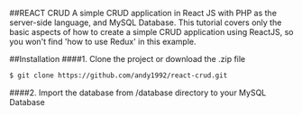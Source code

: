 ##REACT CRUD
A simple CRUD application in React JS with PHP as the server-side language, and MySQL Database. This tutorial covers only the basic aspects of how to create a simple CRUD application using ReactJS, so you won't find 'how to use Redux' in this example.

##Installation
####1. Clone the project or download the .zip file

```sh
$ git clone https://github.com/andy1992/react-crud.git
```

####2. Import the database from /database directory to your MySQL Database